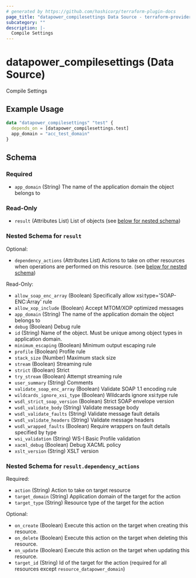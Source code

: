 ```yaml
---
# generated by https://github.com/hashicorp/terraform-plugin-docs
page_title: "datapower_compilesettings Data Source - terraform-provider-datapower"
subcategory: ""
description: |-
  Compile Settings
---
```


# datapower_compilesettings (Data Source)

Compile Settings

## Example Usage

```terraform
data "datapower_compilesettings" "test" {
  depends_on = [datapower_compilesettings.test]
  app_domain = "acc_test_domain"
}
```

<!-- schema generated by tfplugindocs -->
## Schema

### Required

- `app_domain` (String) The name of the application domain the object belongs to

### Read-Only

- `result` (Attributes List) List of objects (see [below for nested schema](#nestedatt--result))

<a id="nestedatt--result"></a>
### Nested Schema for `result`

Optional:

- `dependency_actions` (Attributes List) Actions to take on other resources when operations are performed on this resource. (see [below for nested schema](#nestedatt--result--dependency_actions))

Read-Only:

- `allow_soap_enc_array` (Boolean) Specifically allow xsi:type='SOAP-ENC:Array' rule
- `allow_xop_include` (Boolean) Accept MTOM/XOP optimized messages
- `app_domain` (String) The name of the application domain the object belongs to
- `debug` (Boolean) Debug rule
- `id` (String) Name of the object. Must be unique among object types in application domain.
- `minimum_escaping` (Boolean) Minimum output escaping rule
- `profile` (Boolean) Profile rule
- `stack_size` (Number) Maximum stack size
- `stream` (Boolean) Streaming rule
- `strict` (Boolean) Strict
- `try_stream` (Boolean) Attempt streaming rule
- `user_summary` (String) Comments
- `validate_soap_enc_array` (Boolean) Validate SOAP 1.1 encoding rule
- `wildcards_ignore_xsi_type` (Boolean) Wildcards ignore xsi:type rule
- `wsdl_strict_soap_version` (Boolean) Strict SOAP envelope version
- `wsdl_validate_body` (String) Validate message body
- `wsdl_validate_faults` (String) Validate message fault details
- `wsdl_validate_headers` (String) Validate message headers
- `wsdl_wrapped_faults` (Boolean) Require wrappers on fault details specified by type
- `wsi_validation` (String) WS-I Basic Profile validation
- `xacml_debug` (Boolean) Debug XACML policy
- `xslt_version` (String) XSLT version

<a id="nestedatt--result--dependency_actions"></a>
### Nested Schema for `result.dependency_actions`

Required:

- `action` (String) Action to take on target resource
- `target_domain` (String) Application domain of the target for the action
- `target_type` (String) Resource type of the target for the action

Optional:

- `on_create` (Boolean) Execute this action on the target when creating this resource.
- `on_delete` (Boolean) Execute this action on the target when deleting this resource.
- `on_update` (Boolean) Execute this action on the target when updating this resource.
- `target_id` (String) Id of the target for the action (required for all resources except `resource_datapower_domain`)
